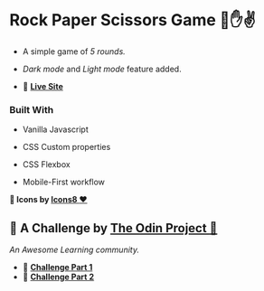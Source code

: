 # Rock Paper Scissors Game :punch::hand::v:

- A simple game of *5 rounds.*

- *Dark mode* and *Light mode* feature added. 

- :rocket: **[Live Site](https://smita-14.github.io/rock-paper-scissor-game/)**


### Built With

- Vanilla Javascript

- CSS Custom properties

- CSS Flexbox

- Mobile-First workflow

>
>
**:sunflower: Icons by [Icons8 :heart:](https://icons8.com/)**


## :cherry_blossom: A Challenge by [The Odin Project :purple_heart:](https://www.theodinproject.com/lessons/foundations-revisiting-rock-paper-scissors)

*An Awesome Learning community.*

- :cactus: **[Challenge Part 1](https://www.theodinproject.com/lessons/foundations-rock-paper-scissors)**
- :cactus: **[Challenge Part 2](https://www.theodinproject.com/lessons/foundations-revisiting-rock-paper-scissors)**


